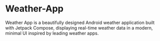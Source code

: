 # Weather-App
Weather App is a beautifully designed Android weather application built with Jetpack Compose, displaying real-time weather data in a modern, minimal UI inspired by leading weather apps.
